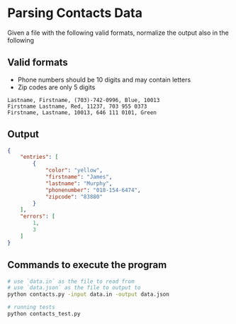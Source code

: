 # Parsing Contacts Data

Given a file with the following valid formats, normalize the output also in the following

## Valid formats

- Phone numbers should be 10 digits and may contain letters
- Zip codes are only 5 digits

```
Lastname, Firstname, (703)-742-0996, Blue, 10013
Firstname Lastname, Red, 11237, 703 955 0373
Firstname, Lastname, 10013, 646 111 0101, Green
```

## Output

```json
{
    "entries": [
        {
            "color": "yellow",
            "firstname": "James",
            "lastname": "Murphy",
            "phonenumber": "018-154-6474",
            "zipcode": "83880"
        }
    ],
    "errors": [
        1,
        3
    ]
}
```

## Commands to execute the program

```bash
# use `data.in` as the file to read from
# use `data.json` as the file to output to
python contacts.py -input data.in -output data.json

# running tests
python contacts_test.py
```

